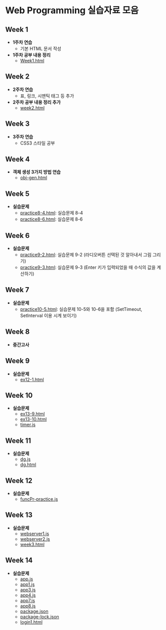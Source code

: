 # Web Programming 실습자료 모음

## Week 1
- **1주차 연습**
  - 기본 HTML 문서 작성
- **1주차 공부 내용 정리**
  - [Week1.html](Week1.html)

## Week 2
- **2주차 연습**
  - 표, 링크, 시맨틱 태그 등 추가
- **2주차 공부 내용 정리 추가**
  - [week2.html](week2.html)

## Week 3
- **3주차 연습**
  - CSS3 스타일 공부

## Week 4
- **객체 생성 3가지 방법 연습**
  - [obj-gen.html](obj-gen.html)
    
## Week 5
- **실습문제**
  - [practice8-4.html](practice8-4.html): 실습문제 8-4
  - [practice8-6.html](practice8-6.html): 실습문제 8-6

## Week 6
- **실습문제**
  - [practice9-2.html](practice9-2.html): 실습문제 9-2 (라디오버튼 선택된 것 알아내서 그림 그리기)
  - [practice9-3.html](practice9-3.html): 실습문제 9-3 (Enter 키가 입력되었을 때 수식의 값을 계산하기)

## Week 7
- **실습문제**
  - [practice10-5.html](practice10-5.html): 실습문제 10-5와 10-6을 포함 (SetTimeout, SetInterval 이용 시계 보이기)
 
## Week 8
- **중간고사**
 
## Week 9
- **실습문제**
  - [ex12-1.html](ex12-1.html)

## Week 10
- **실습문제**
  - [ex13-9.html](ex13-9.html)
  - [ex13-10.html](ex13-10.html)
  - [timer.js](timer.js)

## Week 11
- **실습문제**
  - [dg.js](dg.js)
  - [dg.html](dg.html)
  
## Week 12
- **실습문제**
  - [funcPr-practice.js](funcPr-practice.js)

## Week 13
- **실습문제**
  - [webserver1.js](webserver1.js)
  - [webserver2.js](webserver2.js)
  - [week3.html](week3.html)

## Week 14
- **실습문제**
  - [app.js](app.js)
  - [app1.js](app1.js)
  - [app3.js](app3.js)
  - [app4.js](app4.js)
  - [app7.js](app7.js)
  - [app8.js](app8.js)
  - [package.json](package.json)
  - [package-lock.json](package-lock.json)
  - [login1.html](login1.html)
